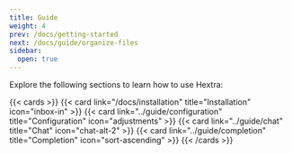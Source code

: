 ```yaml
---
title: Guide
weight: 4
prev: /docs/getting-started
next: /docs/guide/organize-files
sidebar:
  open: true
---
```


Explore the following sections to learn how to use Hextra:

<!--more-->

{{< cards >}}
  {{< card link="/docs/installation" title="Installation" icon="inbox-in" >}}
  {{< card link="../guide/configuration" title="Configuration" icon="adjustments" >}}
  {{< card link="../guide/chat" title="Chat" icon="chat-alt-2" >}}
  {{< card link="../guide/completion" title="Completion" icon="sort-ascending" >}}
{{< /cards >}}
